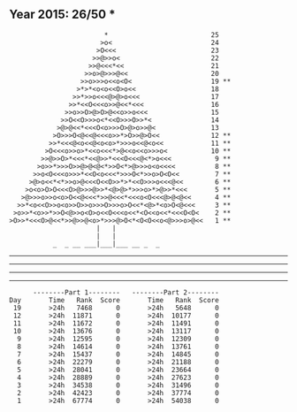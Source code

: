 Year 2015: 26/50 *
------------------------------------------------------------
                            *                          25 
                           >o<                         24 
                          >O<<<                        23 
                         >>@>>o<                       22 
                        >>@<<<*<<                      21 
                       >>o>@>>>@<<                     20 
                      >>o>>>o<<o<O<                    19 **
                     >*>*<o<o<<O>o<<                   18 
                    >>*>>o<<<@>@>o<<<                  17 
                   >>*<<O<<<o>>@<<*<<<                 16 
                  >>o>>O>@>O>@<<o>>o<<<                15 
                 >>O<<O>>>o<*<<O>>>O>>*<               14 
                >@>@<<*<<<O<o>>>O>@>o>>@<              13 
               >O>>>O<@<<@<<<o>>*>O>>@>O<<             12 **
              >>*<<<@<o<<@<o<o>*>>>o<<@<o<<            11 **
             >O<<<o>>o>*<<o<<<*>@<<o<<o>>>o<           10 **
            >>@>>O>*<<<*<<@>>*<<<O<<<@<*>o<<<           9 **
           >o>>*>>>O>>@>@<@<*>>O<*>@>>>o<o<<<<          8 **
          >>o<O<<<o>>>*<<O<o<<<*>>>O<*>>o>O<O<<         7 **
         >@>o<<*<*>>o>@<<<O<<O>>*>*<<O>>>o<<<@<<        6 **
        >o<o>O>O<<<O>@>>>@>>*<@>@>*>>>o>*>@>>*<<<       5 **
       >@>>>o>>o<o>O<<@<<<*>>@<<<*<<<o<O<<<@>@<@<<      4 **
      >>*<o<<O>>o<o>>O>>o>>>O>>>o>O<<*<@>*<o>O<@<<<     3 **
     >o>>*<o>>*>>O<@>>o<O>o<<O<<<o<<*<O<<o<<*<<<O<O<    2 **
    >O>>*<<<O>@<<*>>@>>@<o>*>>>@>O<*<O<O<<o<@>>>o>@<<   1 **
                          |   |                             
                          |   |                             
               _  _ __ ___|___|___ __ _  _                  

__ ___ _ _ __ ____ __ ___ _ ____ ___ _ ___

_ __ _ _ __ __ _ _ _ _____ _ ___ ___ ____

___ ____ _ __ _ ____ ____ _ _____ ___ _

_ _ _ _ ____ ___ ____ _ __ __ ___ __ _ _

          --------Part 1--------   --------Part 2--------
    Day       Time   Rank  Score       Time   Rank  Score
     19       >24h   7468      0       >24h   5648      0
     12       >24h  11871      0       >24h  10177      0
     11       >24h  11672      0       >24h  11491      0
     10       >24h  13676      0       >24h  13117      0
      9       >24h  12595      0       >24h  12309      0
      8       >24h  14614      0       >24h  13761      0
      7       >24h  15437      0       >24h  14845      0
      6       >24h  22279      0       >24h  21188      0
      5       >24h  28041      0       >24h  23664      0
      4       >24h  28889      0       >24h  27623      0
      3       >24h  34538      0       >24h  31496      0
      2       >24h  42423      0       >24h  37774      0
      1       >24h  67774      0       >24h  54038      0
